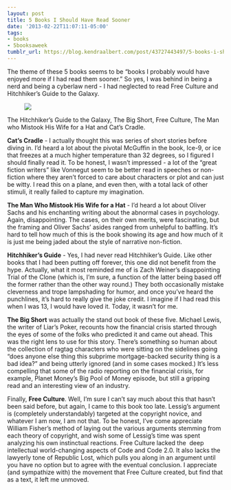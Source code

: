 ```yaml
---
layout: post
title: 5 Books I Should Have Read Sooner
date: '2013-02-22T11:07:11-05:00'
tags:
- books
- 5booksaweek
tumblr_url: https://blog.kendraalbert.com/post/43727443497/5-books-i-should-have-read-sooner
---
```

The theme of these 5 books seems to be “books I probably would have enjoyed more if I had read them sooner.” So yes, I was behind in being a nerd and being a cyberlaw nerd - I had neglected to read Free Culture and Hitchhiker’s Guide to the Galaxy.<figure class="tmblr-full" data-orig-height="146" data-orig-width="500"><img src="https://66.media.tumblr.com/df3320e1280e9824ec7926b61c289f3a/bb5a5cdb56bea7b6-19/s540x810/9743252c34219bc5257adf7ee1aa24efdda54fc6.png" data-orig-height="146" data-orig-width="500"></figure>

The Hitchhiker’s Guide to the Galaxy, The Big Short, Free Culture, The Man who Mistook His Wife for a Hat and Cat’s Cradle.<!-- more -->

**Cat’s Cradle** - I actually thought this was series of short stories before diving in. I’d heard a lot about the pivotal McGuffin in the book, Ice-9, or ice that freezes at a much higher temperature than 32 degrees, so I figured I should finally read it. To be honest, I wasn’t impressed - a lot of the “great fiction writers” like Vonnegut seem to be better read in speeches or non-fiction where they aren’t forced to care about characters or plot and can just be witty. I read this on a plane, and even then, with a total lack of other stimuli, it really failed to capture my imagination.

**The Man Who Mistook His Wife for a Hat** - I’d heard a lot about Oliver Sachs and his enchanting writing about the abnormal cases in psychology. Again, disappointing. The cases, on their own merits, were fascinating, but the framing and Oliver Sachs’ asides ranged from unhelpful to baffling. It’s hard to tell how much of this is the book showing its age and how much of it is just me being jaded about the style of narrative non-fiction.

**Hitchhiker’s Guide** - Yes, I had never read Hitchhiker’s Guide. Like other books that I had been putting off forever, this one did not benefit from the hype. Actually, what it most reminded me of is Zach Weiner’s disappointing Trial of the Clone (which is, I’m sure, a function of the latter being based off the former rather than the other way round.) They both occasionally mistake cleverness and trope lampshading for humor, and once you’ve heard the punchlines, it’s hard to really give the joke credit. I imagine if I had read this when I was 13, I would have loved it. Today, it wasn’t for me.

**The Big Short** was actually the stand out book of these five. Michael Lewis, the writer of Liar’s Poker, recounts how the financial crisis started through the eyes of some of the folks who predicted it and came out ahead. This was the right lens to use for this story. There’s something so human about the collection of ragtag characters who were sitting on the sidelines going “does anyone else thing this subprime mortgage-backed security thing is a bad idea?” and being utterly ignored (and in some cases mocked.) It’s less compelling that some of the radio reporting on the financial crisis, for example, Planet Money’s Big Pool of Money episode, but still a gripping read and an interesting view of an industry.

Finally, **Free Culture**. Well, I’m sure I can’t say much about this that hasn’t been said before, but again, I came to this book too late. Lessig’s argument is (completely understandably) targeted at the copyright novice, and whatever I am now, I am not that. To be honest, I’ve come appreciate William Fisher’s method of laying out the various arguments stemming from each theory of copyright, and wish some of Lessig’s time was spent analyzing his own instinctual reactions. Free Culture lacked the &nbsp;deep intellectual world-changing aspects of Code and Code 2.0. It also lacks the lawyerly tone of Republic Lost, which pulls you along in an argument until you have no option but to agree with the eventual conclusion. I appreciate (and sympathize with) the movement that Free Culture created, but find that as a text, it left me unmoved.&nbsp;

